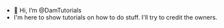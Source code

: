 - 👋 Hi, I’m @DamTutorials
- I'm here to show tutorials on how to do stuff. I'll try to credit the owners.

<!---
DamTutorials/DamTutorials is a ✨ special ✨ repository because its `README.md` (this file) appears on your GitHub profile.
You can click the Preview link to take a look at your changes.
--->
